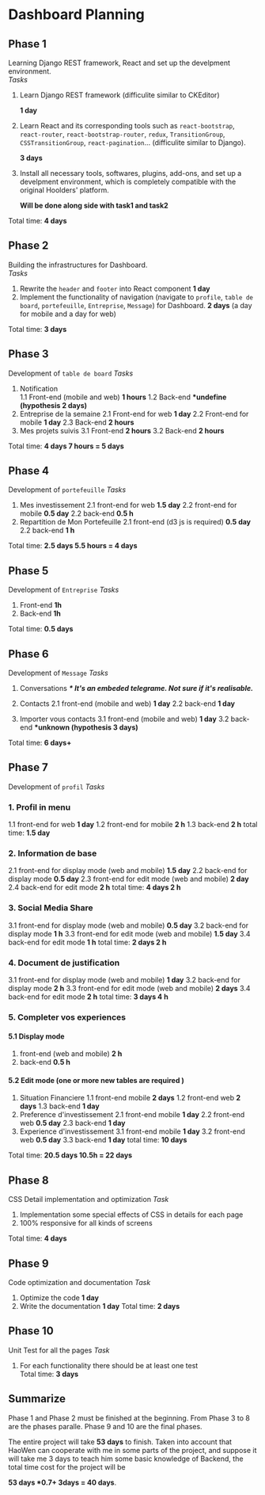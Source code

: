 # Dashboard Planning

## Phase 1 
Learning Django REST framework, React and set up the develpment environment.  
*Tasks*
1. Learn Django REST framework (difficulite similar to CKEditor)
    
    **1 day**

2. Learn React and its corresponding tools such as `react-bootstrap`, `react-router`,  `react-bootstrap-router`, `redux`, `TransitionGroup`, `CSSTransitionGroup`,  `react-pagination`...  (difficulite similar to Django). 
    
    **3 days**

3. Install all necessary tools, softwares, plugins, add-ons, and set up a develpment environment, which is completely compatible with the original Hoolders' platform.
    
    **Will be done along side with task1 and task2**

Total time: **4 days**

## Phase 2 
Building the infrastructures for Dashboard.   
*Tasks*
1. Rewrite the `header` and `footer` into React component 
    **1 day**
2. Implement the functionality of navigation (navigate to `profile`, `table de board`, `portefeuille`, `Entreprise`, `Message`) for Dashboard.
    **2 days**  (a day for mobile and a day for web)

Total time: **3 days**

## Phase 3 
Development of `table de board`
*Tasks*
1. Notification  
    1.1 Front-end (mobile and web)
    **1 hours**
    1.2 Back-end
    **\*undefine (hypothesis 2 days)**
2. Entreprise de la semaine
    2.1 Front-end for web
    **1 day**
    2.2 Front-end for mobile
    **1 day**
    2.3 Back-end
    **2 hours**
3. Mes projets suivis
    3.1 Front-end
    **2 hours**
    3.2 Back-end
    **2 hours**

Total time: **4 days 7 hours = 5 days**

## Phase 4
Development of `portefeuille`
*Tasks*
1. Mes investissement
    2.1 front-end for web
    **1.5 day**
    2.2 front-end for mobile
    **0.5 day**
    2.2 back-end
    **0.5 h**
2. Repartition de Mon Portefeuille
    2.1 front-end (d3 js is required)
    **0.5 day**
    2.2 back-end
    **1 h**

Total time: **2.5 days 5.5 hours = 4 days**

## Phase 5
Development of `Entreprise`
*Tasks*
1. Front-end
**1h**
2. Back-end
**1h**

Total time: **0.5 days**

## Phase 6  
Development of `Message`
*Tasks*
1. Conversations
    ***\* It's an embeded telegrame. Not sure if it's realisable.***

2. Contacts
    2.1 front-end (mobile and web)
    **1 day**
    2.2 back-end 
    **1 day**
    
3. Importer vous contacts
    3.1 front-end (mobile and web)
     **1 day**
    3.2 back-end
    **\*unknown (hypothesis 3 days)**

Total time: **6 days+**

## Phase 7
Development of `profil`
*Tasks*
### 1. Profil in menu
1.1 front-end for web
**1 day**
1.2 front-end for mobile
**2 h**
1.3 back-end
**2 h**
total time: **1.5 day**

### 2. Information de base
2.1 front-end for display mode (web and mobile)
**1.5 day**
2.2 back-end for display mode
**0.5 day**
2.3 front-end for edit mode (web and mobile)
**2 day**
2.4 back-end for edit mode
**2 h**
total time: **4 days 2 h**

### 3. Social Media Share
3.1 front-end for display mode (web and mobile)
**0.5 day**
3.2 back-end for display mode
**1 h**
3.3 front-end for edit mode (web and mobile)
**1.5 day**
3.4 back-end for edit mode
**1 h**
total time: **2 days 2 h**

### 4. Document de justification
3.1 front-end for display mode (web and mobile)
**1 day**
3.2 back-end for display mode
**2 h**
3.3 front-end for edit mode (web and mobile)
**2 days**
3.4 back-end for edit mode
**2 h**
total time: **3 days 4 h**

### 5. Completer vos experiences
#### 5.1 Display mode  
1. front-end (web and mobile)
**2 h**
2. back-end
**0.5 h**
#### 5.2 Edit mode (one or more new tables are required ) 
1. Situation Financiere
    1.1 front-end mobile
    **2 days**
    1.2 front-end web
    **2 days**
    1.3 back-end 
    **1 day**
2. Preference d'investissement
    2.1 front-end mobile
    **1 day**
    2.2 front-end web
    **0.5 day**
    2.3 back-end 
    **1 day**
3. Experience d'investissement
    3.1 front-end mobile
    **1 day**
    3.2 front-end web
    **0.5 day**
    3.3 back-end 
    **1 day**
total time: **10 days**

Total time: **20.5 days 10.5h = 22 days**

##  Phase 8 
CSS Detail implementation and optimization
*Task*
1. Implementation some special effects of CSS in details for each page
2. 100% responsive for all kinds of screens

Total time: **4 days**

## Phase 9 
Code optimization and documentation
*Task*
1. Optimize the code
**1 day**
2. Write the documentation
**1 day**
Total time: **2 days**

## Phase 10 
Unit Test for all the pages
*Task*
1. For each functionality there should be at least one test  
Total time: **3 days**

## Summarize
Phase 1 and Phase 2 must be finished at the beginning.
From Phase 3 to 8 are the phases paralle. 
Phase 9 and 10 are the final phases.

The entire project will take **53 days** to finish.
Taken into account that HaoWen can cooperate with me in some parts of the project, and suppose it will take me 3 days to teach him some basic knowledge of Backend, the total time cost for the project will be 

**53 days \*0.7+ 3days = 40 days**.
